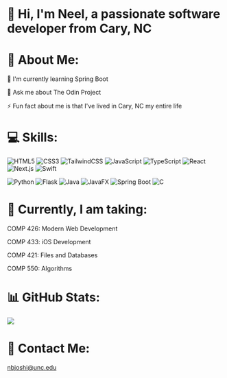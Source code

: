 # 👋 Hi, I'm Neel, a passionate software developer from Cary, NC

# 💫 About Me:
🌱 I'm currently learning Spring Boot

💬 Ask me about The Odin Project

⚡ Fun fact about me is that I've lived in Cary, NC my entire life

# 💻 Skills:
![HTML5](https://img.shields.io/badge/html5-%23E34F26.svg?style=for-the-badge&logo=html5&logoColor=white) 
![CSS3](https://img.shields.io/badge/css3-%231572B6.svg?style=for-the-badge&logo=css3&logoColor=white) 
![TailwindCSS](https://img.shields.io/badge/tailwindcss-%231572B6.svg?style=for-the-badge&logo=tailwindcss&logoColor=white) 
![JavaScript](https://img.shields.io/badge/javascript-%23323330.svg?style=for-the-badge&logo=javascript&logoColor=%23F7DF1E) 
![TypeScript](https://img.shields.io/badge/typescript-%23323330.svg?style=for-the-badge&logo=typescript&logoColor=white) 
![React](https://img.shields.io/badge/react-%23323330.svg?style=for-the-badge&logo=react&logoColor=%2361DAFB)
![Next.js](https://img.shields.io/badge/next.js-%23323330.svg?style=for-the-badge&logo=next.js&logoColor=white) 
![Swift](https://img.shields.io/badge/swift-%23E34F26.svg?style=for-the-badge&logo=swift&logoColor=white) 

![Python](https://img.shields.io/badge/python-3670A0?style=for-the-badge&logo=python&logoColor=ffdd54) 
![Flask](https://img.shields.io/badge/Flask-%2300599C.svg?style=for-the-badge&logo=Flask&logoColor=white)
![Java](https://img.shields.io/badge/java-%23ED8B00.svg?style=for-the-badge&logo=openjdk&logoColor=white) 
![JavaFX](https://img.shields.io/badge/javafx-%23FF0000.svg?style=for-the-badge&logo=javafx&logoColor=white) 
![Spring Boot](https://img.shields.io/badge/springboot-%B9FF66.svg?style=for-the-badge&logo=springboot&logoColor=white) 
![C](https://img.shields.io/badge/c-%2300599C.svg?style=for-the-badge&logo=c&logoColor=white)

# 📝 Currently, I am taking:
COMP 426: Modern Web Development

COMP 433: iOS Development

COMP 421: Files and Databases

COMP 550: Algorithms

# 📊 GitHub Stats:
![](https://github-readme-stats.vercel.app/api/top-langs/?username=nbjoshi&theme=tokyonight&hide_border=false&include_all_commits=false&count_private=false&layout=compact)

# 📧 Contact Me:
nbjoshi@unc.edu
<!-- Proudly created with GPRM ( https://gprm.itsvg.in ) -->
